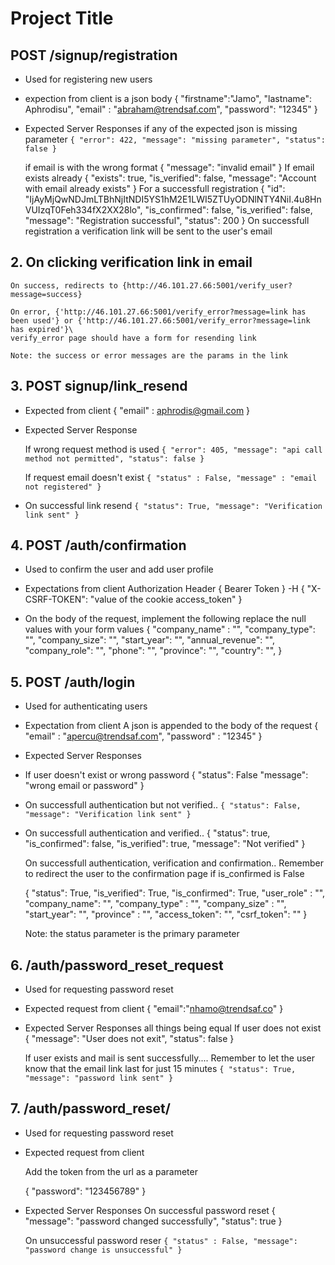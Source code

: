 # Project Title

## POST /signup/registration
- Used for registering new users
- expection from client is a json body
    {
        "firstname":"Jamo",
        "lastname": Aphrodisu",
        "email" : "abraham@trendsaf.com",
        "password": "12345"
    }
- Expected Server Responses
    if any of the expected json is missing parameter 
        `{
            "error": 422,
            "message": "missing parameter",
            "status": false
        }`
    
    if email is with the wrong format
        {
            "message": "invalid email"
        }
    If email exists already
        {
            "exists": true,
            "is_verified": false,
            "message": "Account with email already exists"
        }
    For a successfull registration
        {
            "id": "IjAyMjQwNDJmLTBhNjItNDI5YS1hM2E1LWI5ZTUyODNlNTY4NiI.4u8HnVUIzqT0Feh334fX2XX28lo",
            "is_confirmed": false,
            "is_verified": false,
            "message": "Registration successful",
            "status": 200
        }
    On successfull registration a verification link will be sent to the user's email 


## 2. On clicking verification link in email

    On success, redirects to {http://46.101.27.66:5001/verify_user?message=success}

    On error, {'http://46.101.27.66:5001/verify_error?message=link has been used'} or {'http://46.101.27.66:5001/verify_error?message=link has expired'}\
    verify_error page should have a form for resending link 

    Note: the success or error messages are the params in the link


## 3. POST  signup/link_resend
- Expected from client
    {
        "email" : aphrodis@gmail.com
    }

- Expected Server Response

    If wrong request method is used
    `{
        "error": 405,
        "message": "api call method not permitted",
        "status": false
    }`

    If request email doesn't exist
    `
    {
        "status" : False,
        "message" : "email not registered"
    }
    `
- On successful link resend
    `{
            "status": True,
            "message": "Verification link sent"
    }`

## 4. POST /auth/confirmation
- Used to confirm the user and add user profile

- Expectations from client
    Authorization Header
    {
        Bearer Token
    }
    -H {
        "X-CSRF-TOKEN": "value of the cookie access_token"
    }

- On the body of the request, implement the following
replace the null values with your form values
     {
        "company_name" : "",
        "company_type": "",
        "company_size": "",
        "start_year": "",
        "annual_revenue": "",
        "company_role": "",
        "phone": "",
        "province": "",
        "country": "",
    }



## 5. POST /auth/login
- Used for authenticating users
- Expectation from client
    A json is appended to the body of  the request
    {
       "email" : "apercu@trendsaf.com",
       "password" : "12345" 
    }


- Expected Server Responses 
- If user doesn't exist or wrong password
    {
        "status": False
        "message": "wrong email or password"
    }
-  On successfull authentication but not verified..
    `
    {
        "status": False,
        "message": "Verification link sent"
    }
    `
-  On successfull authentication and verified.. 
    {
        "status": true,
        "is_confirmed": false,
        "is_verified": true,
        "message": "Not verified"
    }

    On successfull authentication, verification and confirmation.. Remember to redirect the user to the confirmation page if is_confirmed is False

    {
        "status": True,
        "is_verified": True,
        "is_confirmed": True,
        "user_role" : "",
        "company_name": "",
        "company_type" : "",
        "company_size" : "",
        "start_year": "",
        "province" : "",
        "access_token": "",
        "csrf_token": ""
    }

    Note: the status parameter is the primary parameter


## 6. /auth/password_reset_request
- Used for requesting password reset

- Expected request from client
    {
        "email":"nhamo@trendsaf.co"
    }

- Expected Server Responses all things being equal
    If user does not exist
    {
        "message": "User does not exit",
        "status": false
    }

    If user exists and mail is sent successfully.... Remember to let the user know that the email link last for just 15 minutes
    `{
        "status": True,
        "message": "password link sent"
    }`

## 7. /auth/password_reset/<token>
- Used for requesting password reset

- Expected request from client

    Add the token from the url as a parameter

    {
        "password": "123456789"
    }

-  Expected Server Responses
    On successful password reset
    {
        "message": "password changed successfully",
        "status": true
    }

    On unsuccessful password reser
    `
    {
        "status" : False,
        "message": "password change is unsuccessful"
    }
    `